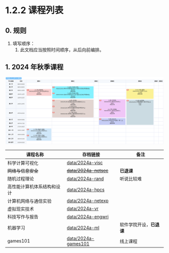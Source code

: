 # 1.2.2 课程列表

## 0. 规则

1. 填写顺序：
   1. 此文档应当按照时间顺序，从后向前编排。

## 1. 2024 年秋季课程

<img src="../img/2024a-timetable.png">

| 课程名称                   | 存档链接                                                | 备注                     |
| -------------------------- | ------------------------------------------------------- | ------------------------ |
| 科学计算可视化             | [data/2024a-visc](../data/2024a-visc/README.md)         |                          |
| ~~网络与信息安全~~         | ~~[data/2024a-netsec](../data/2024a-netsec/README.md)~~ | **已退课**               |
| 随机过程理论               | [data/2024a-rand](../data/2024a-rand/README.md)         | 听说比较难               |
| 高性能计算机体系结构和设计 | [data/2024a-hpcs](../data/2024a-hpcs/README.md)         |                          |
| 计算机网络与通信实验       | [data/2024a-netexp](../data/2024a-netexp/README.md)     |                          |
| 虚拟现实技术               | [data/2024a-vr](../data/2024a-vr/README.md)             |                          |
| 科技写作与报告             | [data/2024a-engwri](../data/2024a-engwri/README.md)     |                          |
| 机器学习                   | [data/2024a-ml](../data/2024a-ml/README.md)             | 软件学院开设，**已退课** |
| games101                   | [data/2024a-games101](../data/2024a-games101/README.md) | 线上课程                 |

